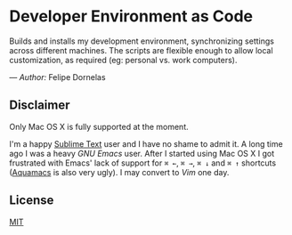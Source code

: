 # Developer Environment as Code

Builds and installs my development environment, synchronizing settings across different machines. The scripts are flexible enough to allow local customization, as required (eg: personal vs. work computers).

— _Author:_ Felipe Dornelas

## Disclaimer

Only Mac OS X is fully supported at the moment.

I'm a happy [Sublime Text](http://www.sublimetext.com) user and I have no shame to admit it. A long time ago I was a heavy *GNU Emacs* user. After I started using Mac OS X I got frustrated with Emacs' lack of support for `⌘ ←`, `⌘ →`, `⌘ ↓` and `⌘ ↑` shortcuts ([Aquamacs](http://aquamacs.org) is also very ugly). I may convert to *Vim* one day.

## License

[MIT](LICENSE)
